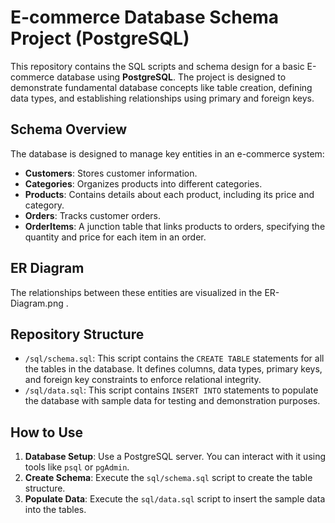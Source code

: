 # E-commerce Database Schema Project (PostgreSQL)

This repository contains the SQL scripts and schema design for a basic E-commerce database using **PostgreSQL**. The project is designed to demonstrate fundamental database concepts like table creation, defining data types, and establishing relationships using primary and foreign keys.

## Schema Overview

The database is designed to manage key entities in an e-commerce system:
- **Customers**: Stores customer information.
- **Categories**: Organizes products into different categories.
- **Products**: Contains details about each product, including its price and category.
- **Orders**: Tracks customer orders.
- **OrderItems**: A junction table that links products to orders, specifying the quantity and price for each item in an order.

## ER Diagram
The relationships between these entities are visualized in the ER-Diagram.png .


## Repository Structure
- `/sql/schema.sql`: This script contains the `CREATE TABLE` statements for all the tables in the database. It defines columns, data types, primary keys, and foreign key constraints to enforce relational integrity.
- `/sql/data.sql`: This script contains `INSERT INTO` statements to populate the database with sample data for testing and demonstration purposes.

## How to Use
1. **Database Setup**: Use a PostgreSQL server. You can interact with it using tools like `psql` or `pgAdmin`.
2. **Create Schema**: Execute the `sql/schema.sql` script to create the table structure.
3. **Populate Data**: Execute the `sql/data.sql` script to insert the sample data into the tables.
